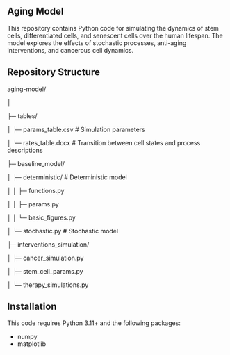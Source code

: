 ## Aging Model

This repository contains Python code for simulating the dynamics of stem cells, differentiated cells, and senescent cells over the human lifespan. The model explores the effects of stochastic processes, anti-aging interventions, and cancerous cell dynamics.

## Repository Structure

aging-model/

│

├─ tables/

│   ├─ params_table.csv     # Simulation parameters

│   └─ rates_table.docx     # Transition between cell states and process descriptions

├─ baseline_model/

│   ├─ deterministic/       # Deterministic model

│   │   ├─ functions.py

│   │   ├─ params.py

│   │   └─ basic_figures.py

│   └─ stochastic.py        # Stochastic model

├─ interventions_simulation/

│   ├─ cancer_simulation.py

│   ├─ stem_cell_params.py

│   └─ therapy_simulations.py

## Installation

This code requires Python 3.11+ and the following packages:

- numpy
- matplotlib
